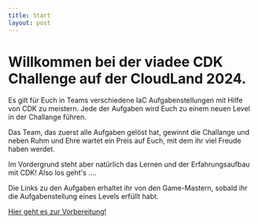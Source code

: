 ```yaml
---
title: Start
layout: post
---
```


# Willkommen bei der viadee CDK Challenge auf der CloudLand 2024.

Es gilt für Euch in Teams verschiedene IaC Aufgabenstellungen mit Hilfe von CDK zu meistern.
Jede der Aufgaben wird Euch zu einem neuen Level in der Challange führen.

Das Team, das zuerst alle Aufgaben gelöst hat, gewinnt die Challange und neben Ruhm und Ehre
wartet ein Preis auf Euch, mit dem ihr viel Freude haben werdet.

Im Vordergrund steht aber natürlich das Lernen und der Erfahrungsaufbau mit CDK!
Also los geht's ....

Die Links zu den Aufgaben erhaltet ihr von den Game-Mastern, sobald ihr die Aufgabenstellung eines Levels erfüllt habt.

[Hier geht es zur Vorbereitung!](vorbereitung)
